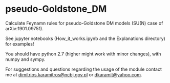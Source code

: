 # pseudo-Goldstone_DM
Calculate Feynamn rules for pseudo-Goldstone DM models (SU(N) case of arXiv:1901.09751).

See jupyter notebooks (How_it_works.ipynb and the Explanations directory) for examples!


You should have python 2.7 (higher might work  with minor changes), with numpy and sympy.



For suggestions and questions regarding the usage of the module contact me at
dimitrios.karamitros@ncbj.gov.pl or dkaramit@yahoo.com.
